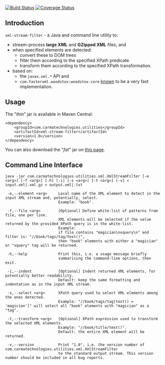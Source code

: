 [![Build Status](https://travis-ci.org/marccarre/xml-stream-filter.svg?branch=master)](https://travis-ci.org/marccarre/xml-stream-filter) [![Coverage Status](https://coveralls.io/repos/marccarre/xml-stream-filter/badge.svg?branch=master&service=github)](https://coveralls.io/github/marccarre/xml-stream-filter?branch=master)

Introduction
------------

`xml-stream-filter` - a Java and command line utility to:

  - stream-process **large XML** and **GZipped XML** files, and
  - when specified elements are detected:
    - convert these to DOM trees
    - filter them according to the specified XPath predicate
    - transform them according to the specified XPath transformation.
  - based on:
    -  the `javax.xml.*` API and 
    - `com.fasterxml.woodstox:woodstox-core` [known](https://github.com/eishay/jvm-serializers/wiki) to be a very fast implementation.


Usage
-----

The "*thin*" jar is available in Maven Central:

    <dependency>
        <groupId>com.carmatechnologies.utilities</groupId>
        <artifactId>xml-stream-filter</artifactId>
        <version>1.0</version>
    </dependency>

You can also download the "*fat*" jar on [this page](https://github.com/marccarre/xml-stream-filter/releases/tag/v1.0).


Command Line Interface
----------------------

    java -jar com.carmatechnologies.utilities.xml.XmlStreamFilter [-e <arg>] [-f <arg>] [-h] [-i] [-s <arg>] [-t <arg>] [-v] < input.xml|.xml.gz > output.xml|.txt

     -e,--element <arg>     Local name of the XML element to detect in the input XML stream and, potentially, select.
                            Example: "book".

     -f,--file <arg>        [Optional] Define white-list of patterns from file, one per line.
                            XML elements will be selected if the value returned by the provided XPath query is in the white-list.
                            Example:
                            if file contains "magician\nxquery\n" and filter is: "//book/tags/tag/text()",
                            then "book" elements with either a "magician" or "xquery" tag will be returned.

     -h,--help              Print this, i.e. a usage message briefly
                            summarizing the command-line options, then exit.

     -i,--indent            [Optional] Indent returned XML elements, for potentially better readability.
                            Default: keep the same formatting and indentation as in the input XML stream.

     -s,--select <arg>      XPath query used to select XML elements among the ones detected.
                            Example: "//book/tags/tag[text() = 'magician']" will select all "book" elements with "magician" as a "tag".

     -t,--transform <arg>   [Optional] XPath expression used to transform the selected XML elements.
                            Example: "//book/title/text()".
                            Default: the entire XML element will be returned.

     -v,--version           Print "1.0", i.e. the version number of com.carmatechnologies.utilities.xml.XmlStreamFilter
                            to the standard output stream. This version number should be included in all bug reports.
